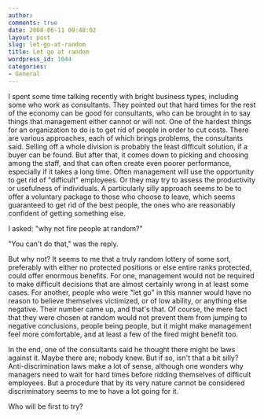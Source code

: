 ```yaml
---
author:
comments: true
date: 2008-06-11 09:48:02
layout: post
slug: let-go-at-random
title: Let go at random
wordpress_id: 1044
categories:
- General
---
```


I spent some time talking recently with bright business types, including some who work as consultants. They pointed out that hard times for the rest of the economy can be good for consultants, who can be brought in to say things that management either cannot or will not. One of the hardest things for an organization to do is to get rid of people in order to cut costs. There are various approaches, each of which brings problems, the consultants said. Selling off a whole division is probably the least difficult solution, if a buyer can be found. But after that, it comes down to picking and choosing among the staff, and that can often create even poorer performance, especially if it takes a long time. Often management will use the opportunity to get rid of "difficult" employees. Or they may try to assess the productivity or usefulness of individuals. A particularly silly approach seems to be to offer a voluntary package to those who choose to leave, which seems guaranteed to get rid of the best people, the ones who are reasonably confident of getting something else.

I asked: "why not fire people at random?"

"You can't do that," was the reply.

But why not? It seems to me that a truly random lottery of some sort, preferably with either no protected positions or else entire ranks protected, could offer enormous benefits. For one, management would not be required to make difficult decisions that are almost certainly wrong in at least some cases. For another, people who were "let go" in this manner would have no reason to believe themselves victimized, or of low ability, or anything else negative. Their number came up, and that's that. Of course, the mere fact that they were chosen at random would not prevent them from jumping to negative conclusions, people being people, but it might make management feel more comfortable, and at least a few of the fired might benefit too.

In the end, one of the consultants said he thought there might be laws against it. Maybe there are; nobody knew. But if so, isn't that a bit silly? Anti-discrimination laws make a lot of sense, although one wonders why managers need to wait for hard times before ridding themselves of difficult employees. But a procedure that by its very nature cannot be considered discriminatory seems to me to have a lot going for it.

Who will be first to try?


